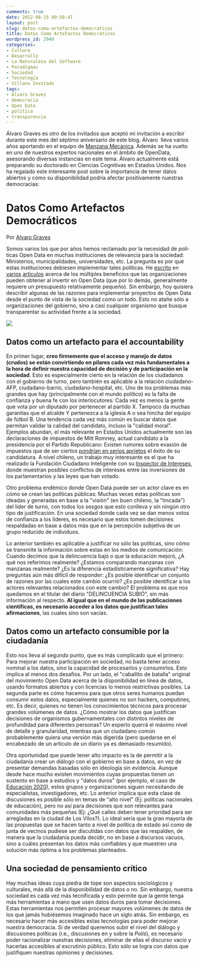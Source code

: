 ```yaml
---
comments: true
date: 2012-08-15 09:50:47
layout: post
slug: datos-como-artefactos-democraticos
title: Datos Como Artefactos Democráticos
wordpress_id: 2940
categories:
- Cultura
- Desarrollo
- La Naturaleza del Software
- Paradigmas
- Sociedad
- Tecnología
- Villano Invitado
tags:
- Alvaro Graves
- democracia
- Open Data
- política
- transparencia
---
```


Álvaro Graves es otro de los invitados que aceptó mi invitación a escribir durante este mes del séptimo aniversario de este blog. Álvaro  lleva varios años aportando en el equipo de [Manzana Mecánica](http://www.manzanamecanica.org/). Además se ha vuelto en uno de nuestros expertos nacionales en el ámbito de OpenData, asesorando diversas instancias en este tema. Álvaro actualmente está preparando su doctorado en Ciencias Cognitivas en Estados Unidos. Nos ha regalado este interesante post sobre la importancia de tener datos abiertos y cómo su disponibilidad podría afectar positívamente nuestras democracias:


# Datos Como Artefactos Democráticos




Por [Alvaro Graves](http://graves.cl/)


Somos varios los que por años hemos reclamado por la necesidad de polí­ticas Open Data en muchas instituciones de relevancia para la sociedad: Ministerios, municipalidades, universidades, etc. La pregunta es por qué estas instituciones debiesen implementar tales polí­ticas. He [escrito](http://dccuchile.blog.terra.cl/2010/12/29/open-data-paso-clave-para-la-transparencia-y-participacion/) en [varios](http://manzanamecanica.org/2009/11/datagobcl.html) [artículos](http://manzanamecanica.org/2011/11/lucro_y_open_data.html) acerca de los múltiples beneficios que las organizaciones pueden obtener al invertir en Open Data (que por lo demás, generalmente requiere un presupuesto relativamente pequeño). Sin embargo, hoy quisiera describir algunas de las razones para implementar proyectos de Open Data desde el punto de vista de la sociedad como un todo. Esto no atañe sólo a organizaciones del gobierno, sino a casi cualquier organismo que busque transparentar su actividad frente a la sociedad.


[![](http://www.lnds.net/blog/wp-content/uploads/2012/08/wordle-4-transparency-camp20101.jpg)](http://www.lnds.net/blog/wp-content/uploads/2012/08/wordle-4-transparency-camp20101.jpg)





## Datos como un artefacto para el accountability


En primer lugar, **creo firmemente que el acceso y manejo de datos (crudos) se están convirtiendo en pilares cada vez más fundamentales a la hora de definir nuestra capacidad de decisión y de participación en la sociedad**. Esto es especialmente cierto en la relación de los ciudadanos con el gobierno de turno, pero también es aplicable a la relación ciudadano-AFP, ciudadano-barrio, ciudadano-hospital, etc. Uno de los problemas más grandes que hay (principalmente con el mundo polí­tico) es la falta de confianza y buena fe con los interlocutores: Cada vez es menos la gente que vota por un diputado por pertenecer al partido X. Tampoco da muchas garantí­as que el alcalde Y pertenezca a la iglesia A o sea hincha del equipo de fútbol B. Una tendencia cada vez más común es buscar datos que permitan validar la calidad del candidato, incluso la "calidad moral". Ejemplos abundan, el más relevante en Estados Unidos actualmente son las declaraciones de impuestos de Mitt Romney, actual candidato a la presidencia por el Partido Republicano: Existen rumores sobre evasión de impuestos que de ser ciertos [ pondrían en serios aprietos](http://www.baltimoresun.com/news/opinion/readersrespond/bs-ed-romney-tax-returns-20120812,0,2145482.story) el éxito de su candidatura. A nivel chileno, un trabajo muy interesante es el que ha realizado la Fundación Ciudadano Inteligente con su [Inspector de Intereses](http://inspectordeintereses.cl/), donde muestran posibles conflictos de intereses entre las inversiones de los parlamentarios y las leyes que han votado.

Otro problema endémico donde Open Data puede ser un actor clave es en cómo se crean las políticas públicas: Muchas veces estas políticas son ideadas y generadas en base a la "visión" (en buen chileno, la "tincada") del líder de turno, con todos los sesgos que esto conlleva y sin ningún otro tipo de justificación. En una sociedad donde cada vez se dan menos votos de confianza a los líderes, es necesario que estos tomen decisiones respaldadas en base a datos más que en la percepción subjetiva de un grupo reducido de individuos.

Lo anterior también es aplicable a justificar no sólo las polí­ticas, sino cómo se transmite la información sobre estas en los medios de comunicación: Cuando decimos que la delincuencia bajó o que la educación mejoró, ¿A qué nos referimos realmente? ¿Estamos comparando manzanas con manzanas realmente? ¿Es la diferencia estadí­sticamente significativa? Hay preguntas aún más difí­cil de responder: ¿Es posible identificar un conjunto de razones por las cuales este cambio ocurrió? ¿Es posible identificar a los actores relevantes relacionados con este cambio? El problema es que nos quedamos en el titular del diario "DELINCUENCIA SUBIÓ", sin más información al respecto. **Al igual que en el mundo de las publicaciones científicas, es necesario acceder a los datos que justifican tales afirmaciones**, las cuales sino son vací­as.


## Datos como un artefacto consumible por la ciudadaní­a


Esto nos lleva al segundo punto, que es más complicado que el primero: Para mejorar nuestra participación en sociedad, no basta tener acceso nominal a los datos, sino la capacidad de procesarlos y consumirlos. Esto implica al menos dos desafíos. Por un lado, el "caballito de batalla" original del movimiento Open Data acerca de la disponibilidad en lí­nea de datos, usando formatos abiertos y con licencias lo menos restrictivas posibles. La segunda parte es cómo hacemos para que otros seres humanos puedan consumir estos datos, especialmente quienes no son hackers, computines, etc. Es decir, quienes no tienen los conocimientos técnicos para procesar grandes volúmenes de datos. ¿Cómo mostrar los datos que justifican decisiones de organismos gubernamentales con distintos niveles de profundidad para diferentes personas? Un experto querrá el máximo nivel de detalle y granularidad, mientras que un ciudadano común probablemente quiera una versión más digerida (pero quedarse en el encabezado de un artículo de un diario ya es demasiado resumido).

Otra oportunidad que puede tener alto impacto es la de permitir a la ciudadaní­a crear un diálogo con el gobierno en base a datos, en vez de presentar demandas basadas sólo en ideología sin evidencia. Aunque desde hace mucho existen movimientos cuyas propuestas tienen un sustento en base a estudios y "datos duros" (por ejemplo, el caso de [Educación 2020](http://www.educacion2020.cl/)), estos grupos y organizaciones siguen necesitando de especialistas, investigadores, etc. Lo anterior implica que esta clase de discusiones es posible sólo en temas de "alto nivel" (Ej: políticas nacionales de educación), pero no así para decisiones que son relevantes para comunidades más pequeñas (Ej: ¿Qué calles deben tener prioridad para ser arregladas en la ciudad de Los Vilos?). Lo ideal sería que la gran mayoría de las propuestas que se hacen tanto a nivel de política de estado así como de junta de vecinos pudiese ser discutidas con datos que las respalden, de manera que la ciudadanía pueda decidir, no en base a discursos vacuos, sino a cuáles presentan los datos más confiables y que muestren una solución más óptima a los problemas planteados.


## Una sociedad de pensamiento crí­tico


Hay muchas ideas cuya piedra de tope son aspectos sociológicos y culturales, más allá de la disponibilidad de datos o no. Sin embargo, nuestra sociedad es cada vez más tecnificada y esto permite que la gente tenga más herramientas a mano que usen datos duros para tomar decisiones. Estas herramientas nos permiten procesar mayores volúmenes de datos de los que jamás hubiésemos imaginado hace un siglo atrás. Sin embargo, es necesario hacer más accesibles estas tecnologías para poder mejorar nuestra democracia. Si de verdad queremos subir el nivel del diálogo y discusiones políticas (i.e., discusiones en y sobre la _Polis_), es necesario poder racionalizar nuestras decisiones, eliminar de ellas el discurso vacío y hacerlas accesibles al escrutinio público. Esto sólo se logra con datos que justifiquen nuestras opiniones y decisiones.


